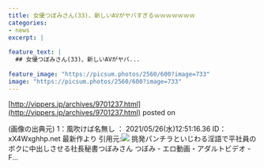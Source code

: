 ```yaml
---
title: 女優つぼみさん(33)、新しいAVがヤバすぎるｗｗｗｗｗｗｗ
categories:
- news
excerpt: |
  
feature_text: |
  ## 女優つぼみさん(33)、新しいAVがヤバ...
  
feature_image: "https://picsum.photos/2560/600?image=733"
image: "https://picsum.photos/2560/600?image=733"
---
```


[http://vippers.jp/archives/9701237.html](http://vippers.jp/archives/9701237.html)
posted on 

<!--more-->

(画像の出典元) 1：風吹けば名無し ： 2021/05/26(水)12:51:16.36 ID： xX4Wxghhp.net 最新作より 引用元:![](https://i.imgur.com/gFnMg6F.png) 挑発パンチラといじわる淫語で平社員のボクに中出しさせる社長秘書つぼみさん つぼみ - エロ動画・アダルトビデオ - F...

